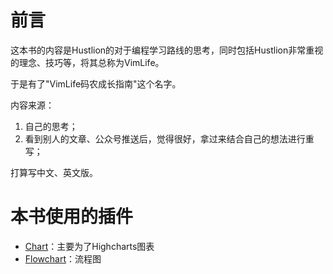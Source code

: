 # 前言

这本书的内容是Hustlion的对于编程学习路线的思考，同时包括Hustlion非常重视的理念、技巧等，将其总称为VimLife。

于是有了"VimLife码农成长指南"这个名字。

内容来源：
1. 自己的思考；
2. 看到别人的文章、公众号推送后，觉得很好，拿过来结合自己的想法进行重写；

打算写中文、英文版。


# 本书使用的插件
* [Chart](https://plugins.gitbook.com/plugin/chart)：主要为了Highcharts图表
* [Flowchart](https://plugins.gitbook.com/plugin/flowchart)：流程图

